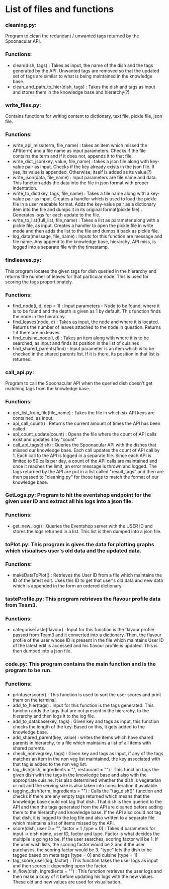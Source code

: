 # List of files and functions

### cleaning\.py:
Program to clean the redundant / unwanted tags returned by the Spoonacular API\.

### Functions:
- clean\(dish, tags\)  : Takes as input, the name of the dish and the tags generated by the API\. Unwanted tags are removed so that the updated set of tags are similar to what is being maintained in the knowledge base\.
- clean\_and\_path\_to\_hier\(dish, tags\)  : Takes the dish and tags as input and stores them in the knowledge base and hierarchy\(?\)

### write\_files\.py:
Contains functions for writing content to dictionary, text file, pickle file, json file\.

### Functions:
- write\_api\_miss\(term, file\_name\)  : takes an item which missed the API\(term\)  and a file name as input parameters\. Checks if the file contains the term and if it does not, appends it to that file
- write\_dict\_json\(key, value, file\_name\)  : takes a json file along with key\-value pair as input\. Checks if the key already exists in the json file\. If yes, its value is appended\. Otherwise, itself is added as its value\(?\) 
- write\_json\(data, file\_name\)  : Input parameters are file name and data\. This function adds the data into the file in json format with proper indentation\.
- write\_to\_dict\(key, tags, file\_name\)  : Takes a file name along with a key\-value pair as input\. Creates a handler which is used to load the pickle file in a user readable format\. Adds the key\-value pair as a dictionary item into the file and dumps it in its original format\(pickle file\) \. Generates logs for each update to the file\.
- write\_to\_list\(full\_list, file\_name\)  : Takes a list as parameter along with a pickle file, as input\. Creates a handler to open the pickle file in write mode and then adds the list to the file and dumps it back as pickle file\.
- log\_data\(message, file\_name\) : Inputs for this function are message and file name\. Any append to the knowledge base, hierarchy, API miss, is logged into a separate file with the timestamp\.

### findleaves\.py:
This program locates the given tags for dish queried in the hierarchy and returns the number of leaves for that particular node\. This is used for scoring the tags proportionately\.

### Functions:
- find\_node\(i, d, dep = 1\) : Input parameters - Node to be found, where it is to be found and the depth is given as 1 by default\. This function finds the node in the hierarchy\.
- find\_leaves\(node, d\) : Takes as input, the node and where it is located\. Returns the number of leaves attached to the node in question\. Returns 1 if there are no leaves\.
- find\_cuisine\_node\(i, d\) : Takes an item along with where it is to be searched, as input and finds its position in the list of cuisines
- find\_shared\_parents\(find\) : Input parameter is an item which is to be checked in the shared parents list\. If it is there, its position in that list is returned\.

### call\_api\.py:
Program to call the Spoonacular API when the queried dish doesn't get matching tags from the knowledge base\.

### Functions:
- get\_list\_from\_file\(file\_name\) : Takes the file in which six API keys are contained, as input.
- api\_call\_count\(\) : Returns the current amount of times the API has been called.
- api\_count\_update\(count\) : Opens the file where the count of API calls exist and updates it by "count"
- call\_api\_tags\(dish\) : Queries the Spoonacular API with the dishes that missed our knowledge base. Each call updates the count of API call by 1. Each call to the API is logged in a separate file. Since each API is limited to 50 calls per day, a count of the API calls are maintained and once it reaches the limit, an error message is thrown and logged. The tags returned by the API are put in a list called "result\_tags" and then are then passed to "cleaning\.py" for those tags to match the format of our knowledge base.

### GetLogs\.py: Program to hit the eventshop endpoint for the given user ID and extract all his logs into a json file.

### Functions:
- get\_new\_log\(\) : Queries the Eventshop server with the USER ID and stores the logs returned in a list. This list is then dumped into a json file.

### toPlot\.py: This program is gives the data for plotting graphs which visualises user's old data and the updated data.

### Functions:
- makeDataToPlot\(\) : Retrieves the User ID from a file which maintains the ID of the latest edit. Uses this ID to get that user's old data and new data which is appended in the form an ordered dictionary.

### tasteProfile\.py: This program retrieves the flavour profile data from Team3.

### Functions:
- categoriseTaste\(flavour\) : Input for this function is the flavour profile passed from Team3 and it converted into a dictionary. Then, the flavour profile of the user whose ID is present in the file which maintains User ID of the latest edit is accessed and his flavour profile is updated. This is then dumped into a json file.

### code\.py: This program contains the main function and is the program to be run. 

### Functions:
- printuserscore\(\) : This function is used to sort the user scores and print them on the terminal.
- add\_to\_hier\(tags\) : Input for this function is the tags generated. This function adds the tags that are not present in the hierarchy, to the hierarchy and then logs it to the log file.
- add\_to\_database\(key, tags\) : Given key and tags as input, this function checks the length of the key. Based on this, it gets added to the knowledge base.
- add\_shared\_parent(key, value) : writes the items which have shared parents in hierarchy, to a file which maintains a list of all items with shared parents.
- check\_nonveg\(key, tags\) : Given key and tags as input, if any of the tags matches an item in the non veg list maintained, the key associated with that tag is added to the non veg list.
- tag\_dish\(dish, ingredients = "", restaurant = ""\) : This function tags the given dish with the tags in the knowledge base and also with the appropriate cuisine. It is also determined whether the dish is vegetarian or not and the serving size is also taken into consideration if available.
- tagging\_dish\(term, ingredients = ""\) : Calls the "tag\_dish\(\)" function and checks if there are any empty tags returned which means that the knowledge base could not tag that dish. That dish is then queried to the API and then the tags generated from the API are cleaned before adding them to the hierarchy and knowledge base. If the API also could not tag that dish, it is logged to the log file and also written to a separate file which maintains a list of items missed by the API.
- score\(dish, userID = "", factor = 1 ,type = 0\) : Takes 4 parameters for input \-\> dish name, user ID, factor and type. Factor is what decides the multiplie is going to be. If the user searches, scoring factor will be 1. If the user wish lists, the scoring factor would be 2 and if the user purchases, the scoring factor would be 3. "type" lets the dish to be tagged based on meta tags \[type = 0\] and cuisine \[type = 1\]
- tag\_score\_user\(log, factor\) : This function takes the user logs as input and then scores it depending upon the factor.
- in\_flow\(dish, ingredients = ""\) : This function retrieves the user logs and then make a copy of it before updating his logs with the new values. These old and new values are used for visualisation.
